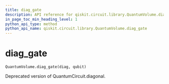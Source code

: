 ```yaml
---
title: diag_gate
description: API reference for qiskit.circuit.library.QuantumVolume.diag_gate
in_page_toc_min_heading_level: 1
python_api_type: method
python_api_name: qiskit.circuit.library.QuantumVolume.diag_gate
---
```


# diag\_gate

<span id="qiskit.circuit.library.QuantumVolume.diag_gate" />

`QuantumVolume.diag_gate(diag, qubit)`

Deprecated version of QuantumCircuit.diagonal.

